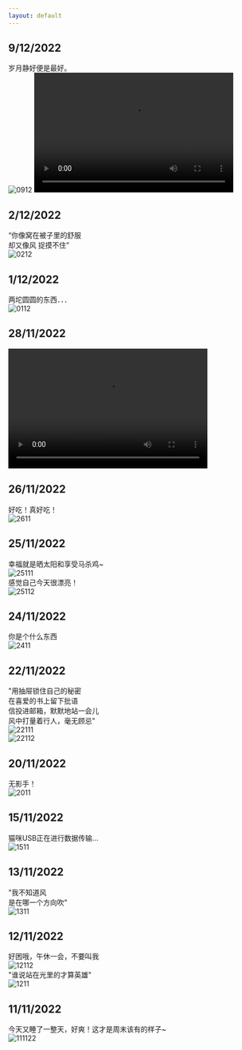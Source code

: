 ```yaml
---
layout: default
---
```


## **9/12/2022**
岁月静好便是最好。<br>
![0912](../pics/1482506440.jpg)
<video width="400" height="240" controls>
    <source src="../video/AVYN0762.MP4" type="video/mp4">
</video>

## **2/12/2022**
“你像窝在被子里的舒服<br>
却又像风 捉摸不住”<br>
![0212](../pics/610350310.jpg)

## **1/12/2022**
两坨圆圆的东西．．．<br>
![0112](../pics/1948569188.jpg)

## **28/11/2022**
<video width="400" height="240" controls>
    <source src="../video/IMG_0046.mp4" type="video/mp4">
</video>

## **26/11/2022**
好吃！真好吃！<br>
![2611](../pics/1498341958.jpg)

## **25/11/2022**
幸福就是晒太阳和享受马杀鸡~<br>
![25111](../pics/1812924363.jpg)<br>
感觉自己今天很漂亮！<br>
![25112](../pics/444813863.jpg)

## **24/11/2022**
你是个什么东西<br>
![2411](../pics/1875782239.jpg)

## **22/11/2022**
"用抽屉锁住自己的秘密<br>
在喜爱的书上留下批语<br>
信投进邮箱，默默地站一会儿<br>
风中打量着行人，毫无顾忌"<br>
![22111](../pics/861528919.jpg)<br>
![22112](../pics/1881566703.jpg)

## **20/11/2022**
无影手！<br>
![2011](../pics/366781760.jpg)

## **15/11/2022**
猫咪USB正在进行数据传输...<br>
![1511](../pics/347880105.jpg)

## **13/11/2022**
"我不知道风<br>
是在哪一个方向吹"<br>
![1311](../pics/1553925791.jpg)

## **12/11/2022**
好困哦，午休一会，不要叫我<br>
![12112](../pics/12112.jpg)<br>
"谁说站在光里的才算英雄"<br>
![1211](../pics/1211.jpg)


## **11/11/2022**
今天又睡了一整天，好爽！这才是周末该有的样子~<br>
![111122](../pics/464305440.jpg)